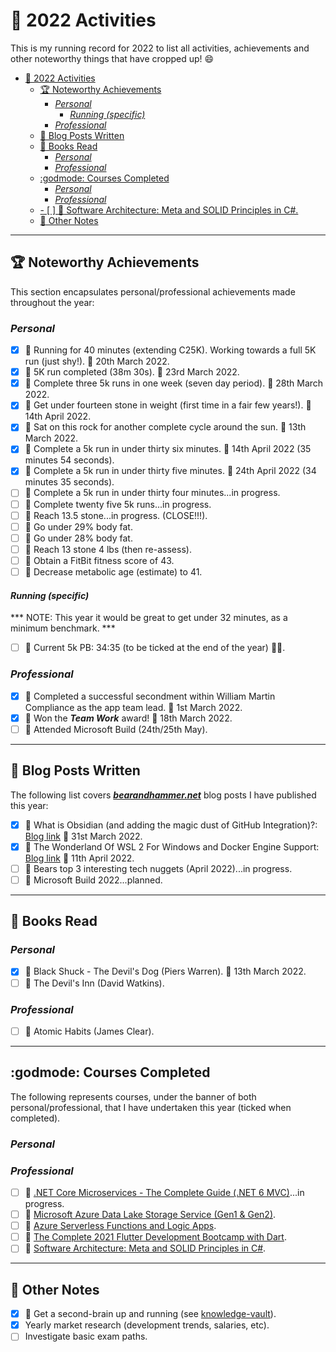 # :confetti_ball: 2022 Activities

This is my running record for 2022 to list all activities, achievements and other noteworthy things that have cropped up! :smile:

- [:confetti_ball: 2022 Activities](#confetti_ball-2022-activities)
  - [:trophy: Noteworthy Achievements](#trophy-noteworthy-achievements)
    - [*Personal*](#personal)
      - [*Running (specific)*](#running-specific)
    - [*Professional*](#professional)
  - [:postbox: Blog Posts Written](#postbox-blog-posts-written)
  - [:blue_book: Books Read](#blue_book-books-read)
    - [*Personal*](#personal-1)
    - [*Professional*](#professional-1)
  - [:godmode: Courses Completed](#godmode-courses-completed)
    - [*Personal*](#personal-2)
    - [*Professional*](#professional-2)
  - [- [ ] :small_orange_diamond: Software Architecture: Meta and SOLID Principles in C#.](#----small_orange_diamond-software-architecture-meta-and-solid-principles-in-c)
  - [:notebook: Other Notes](#notebook-other-notes)

---

## :trophy: Noteworthy Achievements

This section encapsulates personal/professional achievements made throughout the year:

### *Personal*

- [x] :small_orange_diamond: Running for 40 minutes (extending C25K). Working towards a full 5K run (just shy!). :date: 20th March 2022.
- [x] :small_orange_diamond: 5K run completed (38m 30s). :date: 23rd March 2022.
- [x] :small_orange_diamond: Complete three 5k runs in one week (seven day period). :date: 28th March 2022.
- [x] :small_orange_diamond: Get under fourteen stone in weight (first time in a fair few years!). :date: 14th April 2022.
- [x] :small_orange_diamond: Sat on this rock for another complete cycle around the sun. :date: 13th March 2022.
- [x] :small_orange_diamond: Complete a 5k run in under thirty six minutes. :date: 14th April 2022 (35 minutes 54 seconds).
- [x] :small_orange_diamond: Complete a 5k run in under thirty five minutes. :date: 24th April 2022 (34 minutes 35 seconds).
- [ ] :small_orange_diamond: Complete a 5k run in under thirty four minutes...in progress.
- [ ] :small_orange_diamond: Complete twenty five 5k runs...in progress.
- [ ] :small_orange_diamond: Reach 13.5 stone...in progress. (CLOSE!!!).
- [ ] :small_orange_diamond: Go under 29% body fat.
- [ ] :small_orange_diamond: Go under 28% body fat.
- [ ] :small_orange_diamond: Reach 13 stone 4 lbs (then re-assess).
- [ ] :small_orange_diamond: Obtain a FitBit fitness score of 43.
- [ ] :small_orange_diamond: Decrease metabolic age (estimate) to 41.

#### *Running (specific)*

*** NOTE: This year it would be great to get under 32 minutes, as a minimum benchmark. ***

- [ ] :small_orange_diamond: Current 5k PB: 34:35 (to be ticked at the end of the year) :running_man:.

### *Professional*

- [x] :small_orange_diamond: Completed a successful secondment within William Martin Compliance as the app team lead. :date: 1st March 2022.
- [x] :small_orange_diamond: Won the ***Team Work*** award! :date: 18th March 2022.
- [ ] :small_orange_diamond: Attended Microsoft Build (24th/25th May).

---

## :postbox: Blog Posts Written

The following list covers ***[bearandhammer.net](https://bearandhammer.net)*** blog posts I have published this year:

- [x] :small_orange_diamond: What is Obsidian (and adding the magic dust of GitHub Integration)?: [Blog link](https://bearandhammer.net/2022/04/01/what-is-obsidian-and-adding-the-magic-dust-of-github-integration/) :date: 31st March 2022.
- [x] :small_orange_diamond: The Wonderland Of WSL 2 For Windows and Docker Engine Support: [Blog link](https://bearandhammer.net/2022/04/11/the-wonderland-of-wsl-2-for-windows-and-docker-engine-support/) :date: 11th April 2022.
- [ ] :small_orange_diamond: Bears top 3 interesting tech nuggets (April 2022)...in progress.
- [ ] :small_orange_diamond: Microsoft Build 2022...planned.

---

## :blue_book: Books Read

### *Personal*

- [x] :small_orange_diamond: Black Shuck - The Devil's Dog (Piers Warren). :date: 13th March 2022.
- [ ] :small_orange_diamond: The Devil's Inn (David Watkins).

### *Professional*

- [ ] :small_orange_diamond: Atomic Habits (James Clear).

---

## :godmode: Courses Completed

The following represents courses, under the banner of both personal/professional, that I have undertaken this year (ticked when completed).

### *Personal*

### *Professional*

- [ ] :small_orange_diamond: [.NET Core Microservices - The Complete Guide (.NET 6 MVC)](https://www.udemy.com/course/net-core-microservices-the-complete-guide-net-6-mvc/)...in progress.
- [ ] :small_orange_diamond: [Microsoft Azure Data Lake Storage Service (Gen1 & Gen2)](https://www.udemy.com/course/microsoft-azure-data-lake/).
- [ ] :small_orange_diamond: [Azure Serverless Functions and Logic Apps](https://www.udemy.com/course/azure-serverless/).
- [ ] :small_orange_diamond: [The Complete 2021 Flutter Development Bootcamp with Dart](https://www.udemy.com/course/flutter-bootcamp-with-dart/).
- [ ] :small_orange_diamond: [Software Architecture: Meta and SOLID Principles in C#](https://www.udemy.com/course/solid-principles/).
---

## :notebook: Other Notes

- [x] :small_orange_diamond: Get a second-brain up and running (see [knowledge-vault](https://github.com/bearandhammer/knowledge-vault)).
- [x] Yearly market research (development trends, salaries, etc).
- [ ] Investigate basic exam paths.